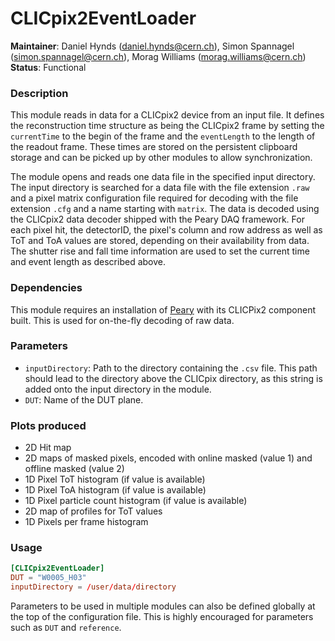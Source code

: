 # CLICpix2EventLoader
**Maintainer**: Daniel Hynds (<daniel.hynds@cern.ch>), Simon Spannagel (<simon.spannagel@cern.ch>), Morag Williams (<morag.williams@cern.ch>)  
**Status**: Functional

### Description
This module reads in data for a CLICpix2 device from an input file. It defines the reconstruction time structure as being the CLICpix2 frame by setting the `currentTime` to the begin of the frame and the `eventLength` to the length of the readout frame. These times are stored on the persistent clipboard storage and can be picked up by other modules to allow synchronization.

The module opens and reads one data file in the specified input directory.
The input directory is searched for a data file with the file extension `.raw` and a pixel matrix configuration file required for decoding with the file extension `.cfg` and a name starting with `matrix`.
The data is decoded using the CLICpix2 data decoder shipped with the Peary DAQ framework. For each pixel hit, the detectorID, the pixel's column and row address as well as ToT and ToA values are stored, depending on their availability from data. The shutter rise and fall time information are used to set the current time and event length as described above.

### Dependencies

This module requires an installation of [Peary](https://gitlab.cern.ch/Caribou/peary) with its CLICPix2 component built. This is used for on-the-fly decoding of raw data.

### Parameters
* `inputDirectory`: Path to the directory containing the `.csv` file. This path should lead to the directory above the CLICpix directory, as this string is added onto the input directory in the module.
* `DUT`: Name of the DUT plane.

### Plots produced
* 2D Hit map
* 2D maps of masked pixels, encoded with online masked (value 1) and offline masked (value 2)
* 1D Pixel ToT histogram (if value is available)
* 1D Pixel ToA histogram (if value is available)
* 1D Pixel particle count histogram (if value is available)
* 2D map of profiles for ToT values
* 1D Pixels per frame histogram

### Usage
```toml
[CLICpix2EventLoader]
DUT = "W0005_H03"
inputDirectory = /user/data/directory
```
Parameters to be used in multiple modules can also be defined globally at the top of the configuration file. This is highly encouraged for parameters such as `DUT` and `reference`.
